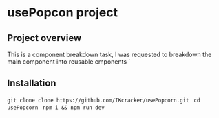# usePopcon project
## Project overview
 This is a component breakdown task, I was requested to breakdown the main component into reusable cmponents
 `

## Installation
`git clone clone https://github.com/IKcracker/usePopcorn.git
`
`cd usePopcorn
`
`npm i && npm run dev
`


